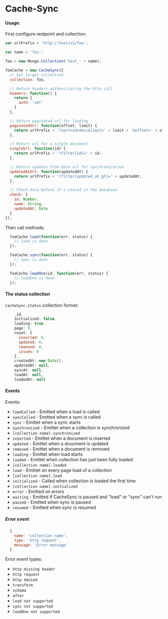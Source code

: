 Cache-Sync
==========

#### Usage:
First configure restpoint and collection:
```js
var urlPrefix = 'http://test/v1/foo';

var name = 'foo';

foo = new Mongo.Collection('test_' + name);

fooCache = new CacheSync({
  // Set target collection
  collection: foo,

  // Return headers authenticating the http call
  headers: function() {
    return {
      auth: 'set'
    }
  },

  // Return paginated url for loading
  paginatedUrl: function(offset, limit) {
    return urlPrefix + '?sort=id+desc&limit=' + limit + '&offset=' + offset;
  },

  // Return url for a single document
  singleUrl: function(id) {
    return urlPrefix + '?filter[id]=' + id;
  },

  // Return updates from date url for synchronization
  updatedAtUrl: function(updatedAt) {
    return urlPrefix + '?filter[updated_at_gt]=' + updatedAt;
  },

  // Check data before it's stored in the database
  check: {
    id: Number,
    name: String,
    updatedAt: Date
  }
});
```

Then call methods:
```js
  fooCache.load(function(err, status) {
    // load is done
  });

  fooCache.sync(function(err, status) {
    // sync is done
  });

  fooCache.loadOne(id, function(err, status) {
    // loadOne is done
  });

```

#### The status collection
`CacheSync.status` collection format:
```js
    _id,
    initialized: false,
    loading: true,
    page: 0,
    count: {
      inserted: 0,
      updated: 0,
      removed: 0,
      issues: 0
    },
    createdAt: new Date(),
    updatedAt: null,
    syncAt: null,
    loadAt: null,
    loadedAt: null
```

#### Events
Events:
* `loadCalled` - Emitted when a load is called
* `syncCalled` - Emitted when a sync is called
* `sync` - Emittet when a sync starts
* `synchronized` - Emittet when a collection is synchronized
* `[collection name].synchronized`
* `inserted` - Emittet when a document is inserted
* `updated` - Emittet when a doucment is updated
* `removed` - Emittet when a document is removed
* `loading` - Emittet when load starts
* `loaded` - Emittet when collection has just been fully loaded
* `[collection name].loaded`
* `load` - Emittet on every page load of a collection
* `[collection name].load`
* `initialized` - Called when collection is loaded the first time
* `[collection name].initialized`
* `error` - Emitted on errors
* `waiting` - Emitted if CacheSync is paused and "load" or "sync" can't run
* `paused` - Emitted when sync is paused
* `resumed` - Emitted when sync is resumed

##### Error event
```js
  {
    name: 'collection name',
    type: 'http request',
    message: 'Error message'
  }
```

Error event types:
* `http missing header`
* `http request`
* `http denied`
* `transform`
* `schema`
* `after`
* `load not supported`
* `sync not supported`
* `loadOne not supported`
